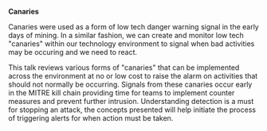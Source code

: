 **Canaries**

Canaries were used as a form of low tech danger warning signal in the early days of mining. In a similar fashion, we can create and monitor low tech "canaries" within our technology environment to signal when bad activities may be occuring and we need to react. 

This talk reviews various forms of "canaries" that can be implemented across the environment at no or low cost to raise the alarm on activities that should not normally be occurring. Signals from these canaries occur early in the MITRE kill chain providing time for teams to implement counter measures and prevent further intrusion. Understanding detection is a must for stopping an attack, the concepts presented will help initiate the process of triggering alerts for when action must be taken.